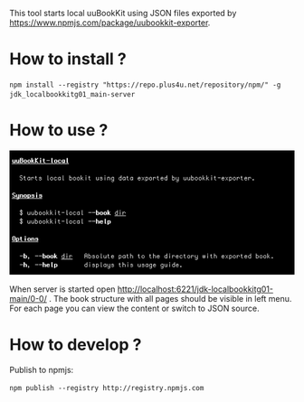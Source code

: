 This tool starts local uuBookKit using JSON files exported by <https://www.npmjs.com/package/uubookkit-exporter>.

# How to install ?

`npm install --registry "https://repo.plus4u.net/repository/npm/" -g jdk_localbookkitg01_main-server`

# How to use ?

![Help](https://github.com/jiridudekusy/uubookkit-local/blob/master/jdk_localbookkitg01_main-server/doc/help.png?raw=true)

When server is started open <http://localhost:6221/jdk-localbookkitg01-main/0-0/> . The book structure with all pages should be visible in left menu. For each page you can view the content or switch to JSON source. 


# How to develop ?

Publish to npmjs: 

`npm publish --registry http://registry.npmjs.com`
